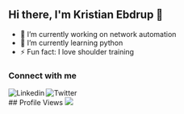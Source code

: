 ## Hi there, I'm Kristian Ebdrup 👋

- 🔭 I’m currently working on network automation
- 🌱 I’m currently learning python
- ⚡ Fun fact: I love shoulder training

### Connect with me
[<img align="left" alt="Linkedin" src="https://img.shields.io/badge/LinkedIn-0077B5?style=for-the-badge&logo=linkedin&logoColor=white" />][linkedin]
[<img align="left" alt="Twitter" src="https://img.shields.io/badge/Twitter-1DA1F2?style=for-the-badge&logo=twitter&logoColor=white" />][twitter]

<br />
## Profile Views
<img src="https://profile-counter.glitch.me/mukul98s/count.svg">

<br />

[linkedin]: https://www.linkedin.com/in/kristianebdrup/
[twitter]: https://twitter.com/TrimmerWolf7
